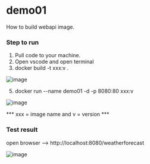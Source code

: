 # demo01
How to build webapi image.

### Step to run

1. Pull code to your machine.
2. Open vscode and open terminal
3. docker build -t xxx:v .

![image](https://user-images.githubusercontent.com/104664980/236682564-9ec7442b-d575-4ec5-968c-621cf658daad.png)

5. docker run --name demo01 -d -p 8080:80 xxx:v

![image](https://user-images.githubusercontent.com/104664980/236682602-3c07c177-c7bb-425c-a958-4090698c56f6.png)

*** xxx = image name and v = version ***

### Test result

open browser --> http://localhost:8080/weatherforecast

![image](https://user-images.githubusercontent.com/104664980/236682043-36b7b01e-a4fd-43b5-9532-8c33c582764c.png)
